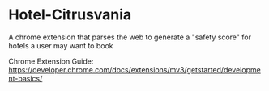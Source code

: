 # Hotel-Citrusvania
A chrome extension that parses the web to generate a "safety score" for hotels a user may want to book

Chrome Extension Guide: https://developer.chrome.com/docs/extensions/mv3/getstarted/development-basics/
